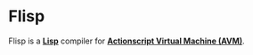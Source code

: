 Flisp
=====

Flisp is a **[Lisp](goo.gl/psHHIw)** compiler for **[Actionscript Virtual Machine (AVM)](goo.gl/rBm5UQ)**.  

